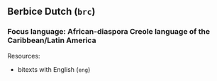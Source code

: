 ## Berbice Dutch (`brc`)

### Focus language: African-diaspora Creole language of the Caribbean/Latin America

Resources:
 - bitexts with English (`eng`)